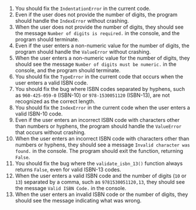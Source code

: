 1. You should fix the `IndentationError` in the current code.
1. Even if the user does not provide the number of digits, the program should handle the `IndexError` without crashing.
1. When the user does not provide the number of digits, they should see the message `Number of digits is required.` in the console, and the program should terminate.
1. Even if the user enters a non-numeric value for the number of digits, the program should handle the `ValueError` without crashing.
1. When the user enters a non-numeric value for the number of digits, they should see the message `Number of digits must be numeric.` in the console, and the program should terminate.
1. You should fix the `TypeError` in the current code that occurs when the user enters a valid ISBN code.
1. You should fix the bug where ISBN codes separated by hyphens, such as `960-425-059-0` (ISBN-10) or `978-1530051120` (ISBN-13), are not recognized as the correct length.
1. You should fix the `IndexError` in the current code when the user enters a valid ISBN-10 code.
1. Even if the user enters an incorrect ISBN code with characters other than numbers or hyphens, the program should handle the `ValueError` that occurs without crashing.
1. When the user enters an incorrect ISBN code with characters other than numbers or hyphens, they should see a message `Invalid character was found.` in the console. The program should exit the function, returning `False`.
1. You should fix the bug where the `validate_isbn_13()` function always returns `False`, even for valid ISBN-13 codes.
1. When the user enters a valid ISBN code and the number of digits (`10` or `13`) separated by a comma, such as `9781530051120,13`, they should see the message `Valid ISBN Code.` in the console.
1. When the user enters an invalid ISBN code or the number of digits, they should see the message indicating what was wrong.
